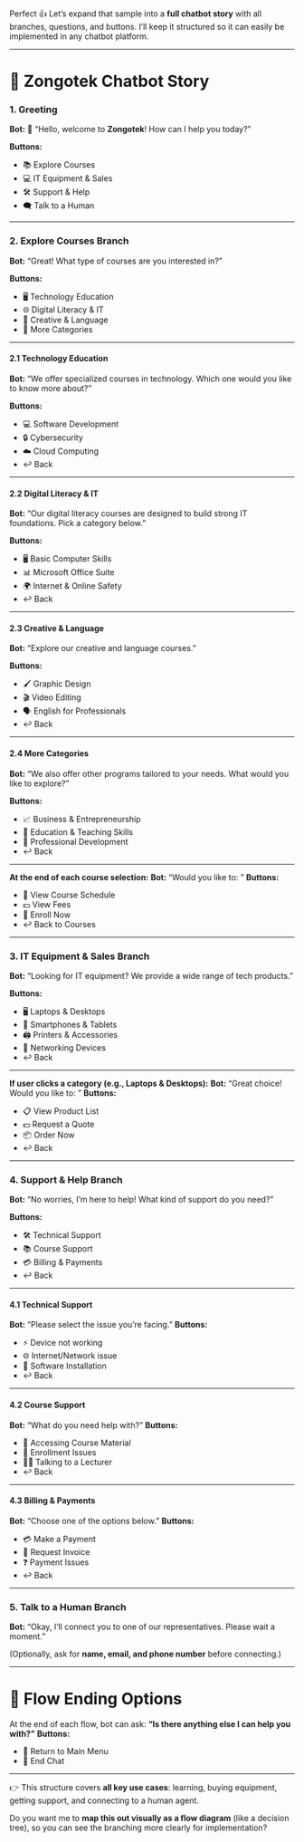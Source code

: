 Perfect 👍 Let’s expand that sample into a **full chatbot story** with all branches, questions, and buttons. I’ll keep it structured so it can easily be implemented in any chatbot platform.

---

# 📖 Zongotek Chatbot Story

### **1. Greeting**

**Bot:**
👋 “Hello, welcome to **Zongotek**! How can I help you today?”

**Buttons:**

- 📚 Explore Courses
- 💻 IT Equipment & Sales
- 🛠 Support & Help
- 🗨 Talk to a Human

---

### **2. Explore Courses Branch**

**Bot:**
“Great! What type of courses are you interested in?”

**Buttons:**

- 🖥 Technology Education
- 🌐 Digital Literacy & IT
- 🎨 Creative & Language
- 📖 More Categories

---

#### **2.1 Technology Education**

**Bot:**
“We offer specialized courses in technology. Which one would you like to know more about?”

**Buttons:**

- 💻 Software Development
- 🔒 Cybersecurity
- ☁️ Cloud Computing
- ↩ Back

---

#### **2.2 Digital Literacy & IT**

**Bot:**
“Our digital literacy courses are designed to build strong IT foundations. Pick a category below.”

**Buttons:**

- 🖥 Basic Computer Skills
- 📊 Microsoft Office Suite
- 🌍 Internet & Online Safety
- ↩ Back

---

#### **2.3 Creative & Language**

**Bot:**
“Explore our creative and language courses.”

**Buttons:**

- 🖌 Graphic Design
- 🎬 Video Editing
- 🗣 English for Professionals
- ↩ Back

---

#### **2.4 More Categories**

**Bot:**
“We also offer other programs tailored to your needs. What would you like to explore?”

**Buttons:**

- 📈 Business & Entrepreneurship
- 🏫 Education & Teaching Skills
- 🤝 Professional Development
- ↩ Back

---

**At the end of each course selection:**
**Bot:**
“Would you like to: ”
**Buttons:**

- 📅 View Course Schedule
- 💵 View Fees
- 📝 Enroll Now
- ↩ Back to Courses

---

### **3. IT Equipment & Sales Branch**

**Bot:**
“Looking for IT equipment? We provide a wide range of tech products.”

**Buttons:**

- 🖥 Laptops & Desktops
- 📱 Smartphones & Tablets
- 🖨 Printers & Accessories
- 🔧 Networking Devices
- ↩ Back

---

**If user clicks a category (e.g., Laptops & Desktops):**
**Bot:**
“Great choice! Would you like to: ”
**Buttons:**

- 📋 View Product List
- 💵 Request a Quote
- 📦 Order Now
- ↩ Back

---

### **4. Support & Help Branch**

**Bot:**
“No worries, I’m here to help! What kind of support do you need?”

**Buttons:**

- 🛠 Technical Support
- 📚 Course Support
- 💳 Billing & Payments
- ↩ Back

---

#### **4.1 Technical Support**

**Bot:**
“Please select the issue you’re facing.”
**Buttons:**

- ⚡ Device not working
- 🌐 Internet/Network issue
- 🔧 Software Installation
- ↩ Back

---

#### **4.2 Course Support**

**Bot:**
“What do you need help with?”
**Buttons:**

- 📖 Accessing Course Material
- 📝 Enrollment Issues
- 👩‍🏫 Talking to a Lecturer
- ↩ Back

---

#### **4.3 Billing & Payments**

**Bot:**
“Choose one of the options below.”
**Buttons:**

- 💳 Make a Payment
- 📑 Request Invoice
- ❓ Payment Issues
- ↩ Back

---

### **5. Talk to a Human Branch**

**Bot:**
“Okay, I’ll connect you to one of our representatives. Please wait a moment.”

(Optionally, ask for **name, email, and phone number** before connecting.)

---

# 🔄 Flow Ending Options

At the end of each flow, bot can ask:
**“Is there anything else I can help you with?”**
**Buttons:**

- 🔄 Return to Main Menu
- 👋 End Chat

---

👉 This structure covers **all key use cases**: learning, buying equipment, getting support, and connecting to a human agent.

Do you want me to **map this out visually as a flow diagram** (like a decision tree), so you can see the branching more clearly for implementation?
